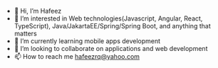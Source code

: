 - 👋 Hi, I’m Hafeez
- 👀 I’m interested in Web technologies(Javascript, Angular, React, TypeScript), Java/JakartaEE/Spring/Spring Boot, and anything that matters
- 🌱 I’m currently learning mobile apps development
- 💞️ I’m looking to collaborate on applications and web development
- 📫 How to reach me hafeezrq@yahoo.com

<!---
hafeezrq/hafeezrq is a ✨ special ✨ repository because its `README.md` (this file) appears on your GitHub profile.
You can click the Preview link to take a look at your changes.
--->
